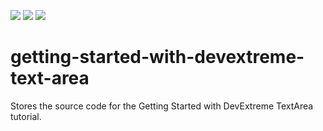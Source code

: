 <!-- default badges list -->
![](https://img.shields.io/endpoint?url=https://codecentral.devexpress.com/api/v1/VersionRange/577194228/21.2.4%2B)
[![](https://img.shields.io/badge/Open_in_DevExpress_Support_Center-FF7200?style=flat-square&logo=DevExpress&logoColor=white)](https://supportcenter.devexpress.com/ticket/details/T1133233)
[![](https://img.shields.io/badge/📖_How_to_use_DevExpress_Examples-e9f6fc?style=flat-square)](https://docs.devexpress.com/GeneralInformation/403183)
<!-- default badges end -->
# getting-started-with-devextreme-text-area
Stores the source code for the Getting Started with DevExtreme TextArea tutorial.
